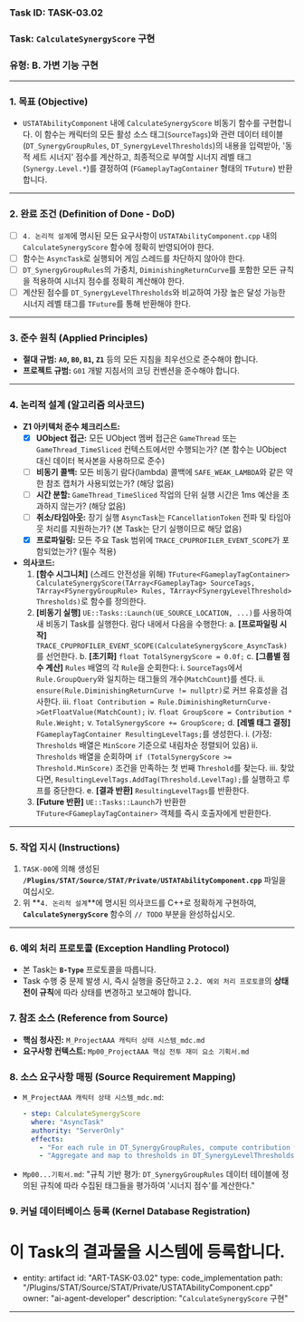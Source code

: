 ### **Task ID: TASK-03.02**
### **Task: `CalculateSynergyScore` 구현**
### **유형: B. 가변 기능 구현**

---
### **1. 목표 (Objective)**
*   `USTATAbilityComponent` 내에 `CalculateSynergyScore` 비동기 함수를 구현합니다. 이 함수는 캐릭터의 모든 활성 소스 태그(`SourceTags`)와 관련 데이터 테이블(`DT_SynergyGroupRules`, `DT_SynergyLevelThresholds`)의 내용을 입력받아, '동적 세트 시너지' 점수를 계산하고, 최종적으로 부여할 시너지 레벨 태그(`Synergy.Level.*`)를 결정하여 (`FGameplayTagContainer` 형태의 `TFuture`) 반환합니다.

---
### **2. 완료 조건 (Definition of Done - DoD)**
- [ ] `4. 논리적 설계`에 명시된 모든 요구사항이 `USTATAbilityComponent.cpp` 내의 `CalculateSynergyScore` 함수에 정확히 반영되어야 한다.
- [ ] 함수는 `AsyncTask`로 실행되어 게임 스레드를 차단하지 않아야 한다.
- [ ] `DT_SynergyGroupRules`의 가중치, `DiminishingReturnCurve`를 포함한 모든 규칙을 적용하여 시너지 점수를 정확히 계산해야 한다.
- [ ] 계산된 점수를 `DT_SynergyLevelThresholds`와 비교하여 가장 높은 달성 가능한 시너지 레벨 태그를 `TFuture`를 통해 반환해야 한다.

---
### **3. 준수 원칙 (Applied Principles)**
*   **절대 규범:** **`A0`, `B0`, `B1`, `Z1`** 등의 모든 지침을 최우선으로 준수해야 합니다.
*   **프로젝트 규범:** `G01` 개발 지침서의 코딩 컨벤션을 준수해야 합니다.

---
### **4. 논리적 설계 (알고리즘 의사코드)**
*   **Z1 아키텍처 준수 체크리스트:**
    - [x] **UObject 접근:** 모든 UObject 멤버 접근은 `GameThread` 또는 `GameThread_TimeSliced` 컨텍스트에서만 수행되는가? (본 함수는 UObject 대신 데이터 복사본을 사용하므로 준수)
    - [ ] **비동기 콜백:** 모든 비동기 람다(lambda) 콜백에 `SAFE_WEAK_LAMBDA`와 같은 약한 참조 캡처가 사용되었는가? (해당 없음)
    - [ ] **시간 분할:** `GameThread_TimeSliced` 작업의 단위 실행 시간은 1ms 예산을 초과하지 않는가? (해당 없음)
    - [ ] **취소/타임아웃:** 장기 실행 `AsyncTask`는 `FCancellationToken` 전파 및 타임아웃 처리를 지원하는가? (본 Task는 단기 실행이므로 해당 없음)
    - [x] **프로파일링:** 모든 주요 Task 범위에 `TRACE_CPUPROFILER_EVENT_SCOPE`가 포함되었는가? (필수 적용)
*   **의사코드:**
    1.  **[함수 시그니처]** (스레드 안전성을 위해) `TFuture<FGameplayTagContainer> CalculateSynergyScore(TArray<FGameplayTag> SourceTags, TArray<FSynergyGroupRule> Rules, TArray<FSynergyLevelThreshold> Thresholds)`로 함수를 정의한다.
    2.  **[비동기 실행]** `UE::Tasks::Launch(UE_SOURCE_LOCATION, ...)`를 사용하여 새 비동기 Task를 실행한다. 람다 내에서 다음을 수행한다:
        a. **[프로파일링 시작]** `TRACE_CPUPROFILER_EVENT_SCOPE(CalculateSynergyScore_AsyncTask)`를 선언한다.
        b. **[초기화]** `float TotalSynergyScore = 0.0f;`
        c. **[그룹별 점수 계산]** `Rules` 배열의 각 `Rule`을 순회한다:
            i.   `SourceTags`에서 `Rule.GroupQuery`와 일치하는 태그들의 개수(`MatchCount`)를 센다.
            ii.  `ensure(Rule.DiminishingReturnCurve != nullptr)`로 커브 유효성을 검사한다.
            iii. `float Contribution = Rule.DiminishingReturnCurve->GetFloatValue(MatchCount);`
            iv. `float GroupScore = Contribution * Rule.Weight;`
            v.  `TotalSynergyScore += GroupScore;`
        d. **[레벨 태그 결정]** `FGameplayTagContainer ResultingLevelTags;`를 생성한다.
            i.   (가정: `Thresholds` 배열은 `MinScore` 기준으로 내림차순 정렬되어 있음)
            ii.  `Thresholds` 배열을 순회하며 `if (TotalSynergyScore >= Threshold.MinScore)` 조건을 만족하는 첫 번째 `Threshold`를 찾는다.
            iii. 찾았다면, `ResultingLevelTags.AddTag(Threshold.LevelTag);`를 실행하고 루프를 중단한다.
        e. **[결과 반환]** `ResultingLevelTags`를 반환한다.
    3.  **[Future 반환]** `UE::Tasks::Launch`가 반환한 `TFuture<FGameplayTagContainer>` 객체를 즉시 호출자에게 반환한다.

---
### **5. 작업 지시 (Instructions)**
1.  `TASK-00`에 의해 생성된 **`/Plugins/STAT/Source/STAT/Private/USTATAbilityComponent.cpp`** 파일을 여십시오.
2.  위 **`4. 논리적 설계`**에 명시된 의사코드를 C++로 정확하게 구현하여, **`CalculateSynergyScore`** 함수의 `// TODO` 부분을 완성하십시오.

---
### **6. 예외 처리 프로토콜 (Exception Handling Protocol)**
*   본 Task는 **`B-Type`** 프로토콜을 따릅니다.
*   Task 수행 중 문제 발생 시, 즉시 실행을 중단하고 `2.2. 예외 처리 프로토콜`의 **상태 전이 규칙**에 따라 상태를 변경하고 보고해야 합니다.

### **7. 참조 소스 (Reference from Source)**
*   **핵심 청사진:** `M_ProjectAAA 캐릭터 상태 시스템_mdc.md`
*   **요구사항 컨텍스트:** `Mp00_ProjectAAA 핵심 전투 재미 요소 기획서.md`

### **8. 소스 요구사항 매핑 (Source Requirement Mapping)**
*   `M_ProjectAAA 캐릭터 상태 시스템_mdc.md`:
    ```yaml
    - step: CalculateSynergyScore
      where: "AsyncTask"
      authority: "ServerOnly"
      effects:
        - "For each rule in DT_SynergyGroupRules, compute contribution with DiminishingReturnCurve"
        - "Aggregate and map to thresholds in DT_SynergyLevelThresholds"
    ```
*   `Mp00...기획서.md`: "규칙 기반 평가: `DT_SynergyGroupRules` 데이터 테이블에 정의된 규칙에 따라 수집된 태그들을 평가하여 '시너지 점수'를 계산한다."

### **9. 커널 데이터베이스 등록 (Kernel Database Registration)**
# 이 Task의 결과물을 시스템에 등록합니다.
- entity: artifact
  id: "ART-TASK-03.02"
  type: code_implementation
  path: "/Plugins/STAT/Source/STAT/Private/USTATAbilityComponent.cpp"
  owner: "ai-agent-developer"
  description: "`CalculateSynergyScore` 구현"
---